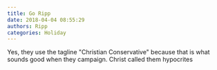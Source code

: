 ```yaml
---
title: Go Ripp
date: 2018-04-04 08:55:29
authors: Ripp
categories: Holiday
---
```


 Yes, they use the tagline "Christian Conservative" because that is what sounds good when they campaign.   Christ called them hypocrites